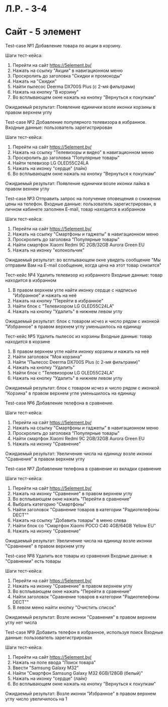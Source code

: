 # Л.Р. - 3-4
# Сайт - 5 элемент

Test-case №1
Добавление товара по акции в корзину.

Шаги тест-кейса:
1. Перейти на сайт https://5element.by/
2. Нажать на ссылку "Акции" в навигационном меню
3. Проскролить до заголовка "Скидки и промокоды"
4. Нажать на "Скидки"
5. Найти пылесос Deerma DX700S Plus (c 2-мя фильтрами)
6. Нажать на кнопку "В корзину"
7. Во всплывающем окне нажать на кнопку "Вернуться к покупкам"

Ожидаемый результат: Появление единички возле иконки корзины в правом верхнем углу


Test-case №2
Добавление популярного телевизора в избранное.
Входные данные: пользователь зарегистрирован

Шаги тест-кейса:
1. Перейти на сайт https://5element.by/
2. Нажать на ссылку "Телевизоры и видео" в навигационном меню
3. Проскролить до заголовка "Популярные товары"
4. Найти телевизор LG OLED55C24LA
6. Нажать на иконку "сердце" (лайк)
7. Во всплывающем окне нажать на кнопку "Вернуться к покупкам"

Ожидаемый результат: Появление единички возле иконки лайка в правом вехнем углу


Test-case №3
Отправить запрос на получение оповещения о снижении цены на телефон.
Входные данные: пользователь зарегистрирован, в личном кабинете заполнен E-mail, товар находится в избранном

Шаги тест-кейса:
1. Перейти на сайт https://5element.by/
2. Нажать на ссылку "Смартфоны и гаджеты" в навигационном меню
3. Проскролить до заголовка "Популярные товары"
4. Найти смартфон Xiaomi Redmi 9C 2GB/32GB Aurora Green EU
6. Нажать на иконку "колокольчик"

Ожидаемый результат: во всплывающем окне увидеть сообщение "Мы отправим Вам на E-mail сообщение, когда цена на этот товар снизится"

Тест-кейс №4
Удалить телевизор из избранного
Входные данные: товар находится в избранном

1. В правом верхнем угле найти иконку сердце с надписью "Избранное" и нажать на неё
2. Нажать на кнопку "Перейти в избранное"
3. Найти блок с "Телевизором LG OLED55C24LA"
4. Нажать на кнопку "Удалить" в нижнем левом углу

Ожидаемый результат: блок с товаром исчез и число рядом с иконкой "Избранное" в правом верхнем углу уменьшилось на единицу

Тест-кейс №5
Удалить пылесос из корзины
Входные данные: товар находится в корзине

1. В правом верхнем угле найти иконку корзины и нажать на неё
2. Найти заголовок "Моя корзина"
3. Найти "Пылесос Deerma DX700S Plus (с 2-мя фильтрами)"
4. Нажать на кнопку "Удалить"
5. Найти блок с "Телевизором LG OLED55C24LA"
6. Нажать на кнопку "Удалить" в нижнем левом углу

Ожидаемый результат: блок с товаром исчез и число рядом с иконкой "Корзина" в правом верхнем угле уменьшилось на единицу


Test-case №6
Добавление телефона в сравнение.

Шаги тест-кейса:
1. Перейти на сайт https://5element.by/
2. Нажать на ссылку "Смартфоны и гаджеты" в навигационном меню
3. Проскролить до заголовка "Популярные товары"
4. Найти смартфон Xiaomi Redmi 9C 2GB/32GB Aurora Green EU
6. Нажать на иконку "Сравнение"

Ожидаемый результат: Увеличение числа на единицу возле иконки "Сравнение" в правом верхнем углу

Test-case №7 
Добавление телефона в сравнение из вкладки сравнение

Шаги тест-кейса:
1. Перейти на сайт https://5element.by/
2. Нажать на иконку "Сравнение" в правом верхнем углу
3. Во всплывающем окне нажать "Перейти в сравнение"
4. Выбрать категорию "Смартфоны"
5. Найти заголовок "Сравнение товаров в категории "Радиотелефоны DECT""
6. Нажать на ссылку "Добавить товары" в меню слева
7. Найти блок со "Смартфон Xiaomi POCO C40 4GB/64GB Yellow EU"
8. Нажать на иконку "Сравнение"

Ожидаемый результат: Увеличение числа на единицу возле иконки "Сравнение" в правом верхнем углу

Test-case №8 
Удалить все товары из сравнения
Входные данные: в "Сравнении" есть товары

Шаги тест-кейса:
1. Перейти на сайт https://5element.by/
2. Нажать на иконку "Сравнение" в правом верхнем углу
3. Во всплывающем окне нажать "Перейти в сравнение"
4. Найти заголовок "Сравнение товаров в категории "Радиотелефоны DECT""
5. В левом меню найти кнопку "Очистить список"

Ожидаемый результат: Возле иконки "Сравнения" в правом верхнем углу нет числа

Test-case №9
Добавить телефон в избранное, используя поиск
Входные данные: пользователь зарегистрирован

Шаги тест-кейса:
1. Перейти на сайт https://5element.by/
2. Нажать на поле ввода "Поиск товара"
3. Ввести "Samsung Galaxy M32"
4. Найти "Смартфон Samsung Galaxy M32 6GB/128GB (белый)" 
5. Нажать на иконку "сердце" (лайк)
6. Во всплывающем окне нажать на кнопку "Вернуться к покупкам"

Ожидаемый результат: Возле иконки "Избранное" в правом верхнем углу число увеличилось на 1




